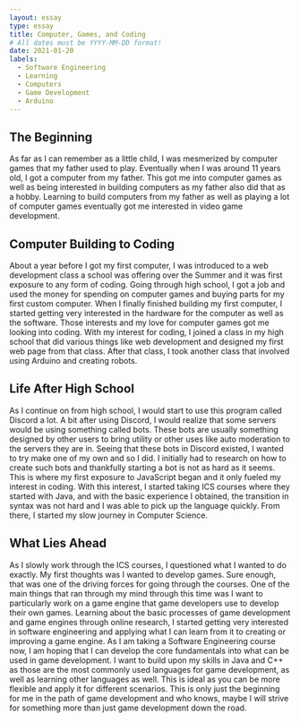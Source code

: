 ```yaml
---
layout: essay
type: essay
title: Computer, Games, and Coding
# All dates must be YYYY-MM-DD format!
date: 2021-01-20
labels:
  - Software Engineering
  - Learning
  - Computers
  - Game Development
  - Arduino
---
```


## The Beginning

As far as I can remember as a little child, I was mesmerized by computer games that my father used to play. Eventually when I was around 11 years old, I got a computer from my father. This got me into computer games as well as being interested in building computers as my father also did that as a hobby. Learning to build computers from my father as well as playing a lot of computer games eventually got me interested in video game development.

## Computer Building to Coding

About a year before I got my first computer, I was introduced to a web development class a school was offering over the Summer and it was first exposure to any form of coding. Going through high school, I got a job and used the money for spending on computer games and buying parts for my first custom computer. When I finally finished building my first computer, I started getting very interested in the hardware for the computer as well as the software. Those interests and my love for computer games got me looking into coding. With my interest for coding, I joined a class in my high school that did various things like web development and designed my first web page from that class. After that class, I took another class that involved using Arduino and creating robots. 

## Life After High School

As I continue on from high school, I would start to use this program called Discord a lot. A bit after using Discord, I would realize that some servers would be using something called bots. These bots are usually something designed by other users to bring utility or other uses like auto moderation to the servers they are in. Seeing that these bots in Discord existed, I wanted to try make one of my own and so I did. I initially had to research on how to create such bots and thankfully starting a bot is not as hard as it seems. This is where my first exposure to JavaScript began and it only fueled my interest in coding. With this interest, I started taking ICS courses where they started with Java, and with the basic experience I obtained, the transition in syntax was not hard and I was able to pick up the language quickly. From there, I started my slow journey in Computer Science.

## What Lies Ahead

As I slowly work through the ICS courses, I questioned what I wanted to do exactly. My first thoughts was I wanted to develop games. Sure enough, that was one of the driving forces for going through the courses. One of the main things that ran through my mind through this time was I want to particularly work on a game engine that game developers use to develop their own games. Learning about the basic processes of game development and game engines through online research, I started getting very interested in software engineering and applying what I can learn from it to creating or improving a game engine. As I am taking a Software Engineering course now, I am hoping that I can develop the core fundamentals into what can be used in game development. I want to build upon my skills in Java and C++ as those are the most commonly used languages for game development, as well as learning other languages as well. This is ideal as you can be more flexible and apply it for different scenarios. This is only just the beginning for me in the path of game development and who knows, maybe I will strive for something more than just game development down the road.

